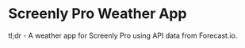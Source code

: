 # Screenly Pro Weather App

tl;dr - A weather app for Screenly Pro using API data from Forecast.io.
